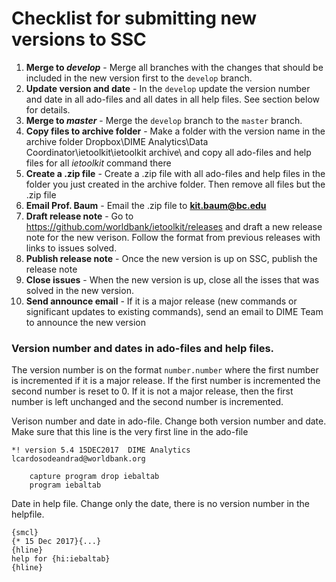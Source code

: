 # Checklist for submitting new versions to SSC

1. **Merge to *develop*** - Merge all branches with the changes that should be included in the new version first to the `develop` branch.
1. **Update version and date** - In the `develop` update the version number and date in all ado-files and all dates in all help files. See section below for details.
1. **Merge to *master*** - Merge the `develop` branch to the `master` branch.
1. **Copy files to archive folder** - Make a folder with the version name in the archive folder Dropbox\DIME Analytics\Data Coordinator\ietoolkit\ietoolkit archive\ and copy all ado-files and help files for all *ietoolkit* command there
1. **Create a .zip file** - Create a .zip file with all ado-files and help files in the folder you just created in the archive folder. Then remove all files but the .zip file
1. **Email Prof. Baum** - Email the .zip file to **kit.baum@bc.edu**
1. **Draft release note** - Go to https://github.com/worldbank/ietoolkit/releases and draft a new release note for the new verison. Follow the format from previous releases with links to issues solved.
1. **Publish release note** - Once the new version is up on SSC, publish the release note
1. **Close issues** - When the new version is up, close all the isses that was solved in the new version.
1. **Send announce email** - If it is a major release (new commands or significant updates to existing commands), send an email to DIME Team to announce the new version

### Version number and dates in ado-files and help files.

The version number is on the format `number.number` where the first number is incremented if it is a major release. If the first number is incremented the second number is reset to 0. If it is not a major release, then the first number is left unchanged and the second number is incremented.

Verison number and date in ado-file. Change both version number and date. Make sure that this line is the very first line in the ado-file
```
*! version 5.4 15DEC2017  DIME Analytics lcardosodeandrad@worldbank.org
		
	capture program drop iebaltab
	program iebaltab
```

Date in help file. Change only the date, there is no version number in the helpfile.
```
{smcl}
{* 15 Dec 2017}{...}
{hline}
help for {hi:iebaltab}
{hline}
```
